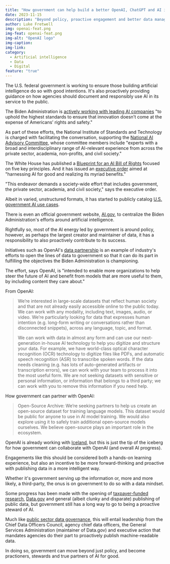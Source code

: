 ```yaml
---
title: "How government can help build a better OpenAI, ChatGPT and AI in general"
date: 2023-11-15
description: "Beyond policy, proactive engagement and better data management will make government a good steward and partner in responsible artificial intelligence efforts."
author: Luke Fretwell
img: openai-feat.png
img-feat: openai-feat.png
img-alt: "OpenAI logo"
img-caption: 
img-link: 
category:
  - Artificial intelligence
  - Data
  - Digital
feature: "true"
---
```


The U.S. federal government is working to ensure those building artificial intelligence do so with good intentions. It's also proactively providing guidance on how agencies should document and responsibly use AI in its service to the public.

The Biden Administration is [actively working with leading AI companies](https://www.whitehouse.gov/briefing-room/statements-releases/2023/07/21/fact-sheet-biden-harris-administration-secures-voluntary-commitments-from-leading-artificial-intelligence-companies-to-manage-the-risks-posed-by-ai/) "to uphold the highest standards to ensure that innovation doesn’t come at the expense of Americans’ rights and safety."

As part of these efforts, the National Institute of Standards and Technology is charged with facilitating the conversation, supporting the [National AI Advisory Committee](https://ai.gov/naiac/), whose committee members include "experts with a broad and interdisciplinary range of AI-relevant experience from across the private sector, academia, non-profits, and civil society."

The White House has published a [Blueprint for an AI Bill of Rights](https://www.whitehouse.gov/ostp/ai-bill-of-rights/) focused on five key principles. And it has issued an [executive order](https://www.whitehouse.gov/briefing-room/presidential-actions/2023/10/30/executive-order-on-the-safe-secure-and-trustworthy-development-and-use-of-artificial-intelligence/) aimed at "harnessing AI for good and realizing its myriad benefits."

"This endeavor demands a society-wide effort that includes government, the private sector, academia, and civil society," says the executive order.

Albeit in varied, unstructured formats, it has started to publicly catalog [U.S. government AI use cases](https://ai.gov/ai-use-cases/).

There is even an official government website, [AI.gov](https://ai.gov/), to centralize the Biden Administration's efforts around artificial intelligence.

Rightfully so, most of the AI energy led by government is around policy, however, as perhaps the largest creator and maintainer of data, it has a responsibility to also proactively contribute to its success.

Initiatives such as OpenAI's [data partnership](https://openai.com/blog/data-partnerships) is an example of industry's efforts to open the lines of data to government so that it can do its part in fulfilling the objectives the Biden Administration is championing.

The effort, says OpenAI, is "intended to enable more organizations to help steer the future of AI and benefit from models that are more useful to them, by including content they care about."

From OpenAI:

> We’re interested in large-scale datasets that reflect human society and that are not already easily accessible online to the public today. We can work with any modality, including text, images, audio, or video. We’re particularly looking for data that expresses human intention (e.g. long-form writing or conversations rather than disconnected snippets), across any language, topic, and format. 
>
> We can work with data in almost any form and can use our next-generation in-house AI technology to help you digitize and structure your data. For example, we have world-class optical character recognition (OCR) technology to digitize files like PDFs, and automatic speech recognition (ASR) to transcribe spoken words. If the data needs cleaning (e.g. has lots of auto-generated artifacts or transcription errors), we can work with your team to process it into the most useful form. We are not seeking datasets with sensitive or personal information, or information that belongs to a third party; we can work with you to remove this information if you need help.

How government can partner with OpenAI:

> Open-Source Archive: We’re seeking partners to help us create an open-source dataset for training language models. This dataset would be public for anyone to use in AI model training. We would also explore using it to safely train additional open-source models ourselves. We believe open-source plays an important role in the ecosystem.

OpenAI is already working with [Iceland](https://openai.com/customer-stories/government-of-iceland), but this is just the tip of the iceberg for how government can collaborate with OpenAI (and overall AI progress).

Engagements like this should be considered both a hands-on learning experience, but also an incentive to be more forward-thinking and proactive with publishing data in a more intelligent way.

Whether it's government serving up the information or, more and more likely, a third-party, the onus is on government to do so with a data mindset.

Some progress has been made with the opening of [taxpayer-funded research](https://www.whitehouse.gov/ostp/news-updates/2022/08/25/ostp-issues-guidance-to-make-federally-funded-research-freely-available-without-delay/), [Data.gov](https://data.gov) and general (albeit clunky and disparate) publishing of public data, but government still has a long way to go to being a proactive steward of AI.

Much like [public sector data governance](https://govfresh.com/thoughts/data-experience), this will entail leadership from the Chief Data Officers Council, agency chief data officers, the General Services Administration (maintainer of Data.gov) and executive action that mandates agencies do their part to proactively publish machine-readable data.

In doing so, government can move beyond just policy, and become practioners, stewards and true partners of AI for good.